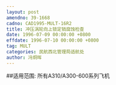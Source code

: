 ```yaml
---
layout: post
amendno: 39-1668
cadno: CAD1995-MULT-16R2
title: 冲压涡轮向上锁定销腐蚀检查
date: 1996-07-09 00:00:00 +0800
effdate: 1996-07-10 00:00:00 +0800
tag: MULT
categories: 民航西北管理局适航处
author: 冯炯晖
---
```


##适用范围:
所有A310/A300-600系列飞机

